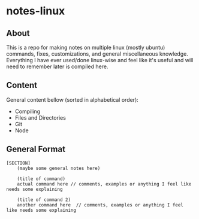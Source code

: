 # notes-linux

## About

This is a repo for making notes on multiple linux (mostly ubuntu) commands, fixes, customizations, and general miscellaneous knowledge. Everything I have ever used/done linux-wise and feel like it's useful and will need to remember later is compiled here.

## Content

General content bellow (sorted in alphabetical order):

* Compiling
* Files and Directories
* Git
* Node

## General Format
```
[SECTION]
    (maybe some general notes here)
    
    (title of command)
    actual command here // comments, examples or anything I feel like needs some explaining
    
    (title of command 2)
    another command here  // comments, examples or anything I feel like needs some explaining
```
